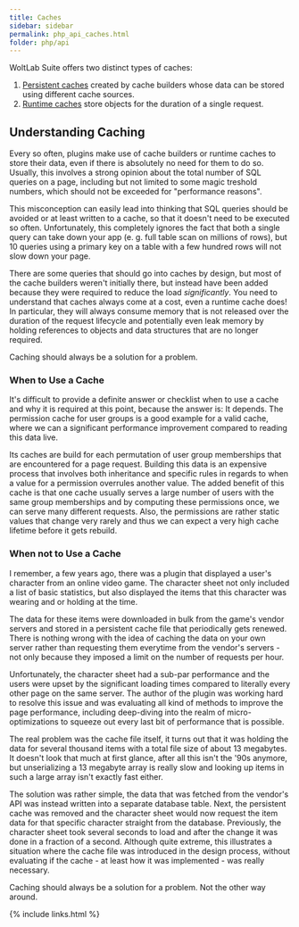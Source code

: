 ```yaml
---
title: Caches
sidebar: sidebar
permalink: php_api_caches.html
folder: php/api
---
```


WoltLab Suite offers two distinct types of caches:

1. [Persistent caches](php_api_caches_persistent-caches.html) created by cache builders whose data can be stored using different cache sources.
2. [Runtime caches](php_api_caches_runtime-caches.html) store objects for the duration of a single request.

## Understanding Caching

Every so often, plugins make use of cache builders or runtime caches to store
their data, even if there is absolutely no need for them to do so. Usually, this
involves a strong opinion about the total number of SQL queries on a page,
including but not limited to some magic treshold numbers, which should not be
exceeded for "performance reasons".

This misconception can easily lead into thinking that SQL queries should be
avoided or at least written to a cache, so that it doesn't need to be executed
so often. Unfortunately, this completely ignores the fact that both a single
query can take down your app (e. g. full table scan on millions of rows), but
10 queries using a primary key on a table with a few hundred rows will not slow
down your page.

There are some queries that should go into caches by design, but most of the
cache builders weren't initially there, but instead have been added because
they were required to reduce the load _significantly_. You need to understand
that caches always come at a cost, even a runtime cache does! In particular,
they will always consume memory that is not released over the duration of the
request lifecycle and potentially even leak memory by holding references to
objects and data structures that are no longer required.

Caching should always be a solution for a problem.

### When to Use a Cache

It's difficult to provide a definite answer or checklist when to use a cache
and why it is required at this point, because the answer is: It depends. The
permission cache for user groups is a good example for a valid cache, where
we can a significant performance improvement compared to reading this data live.

Its caches are build for each permutation of user group memberships that are
encountered for a page request. Building this data is an expensive process that
involves both inheritance and specific rules in regards to when a value for a
permission overrules another value. The added benefit of this cache is that one
cache usually serves a large number of users with the same group memberships and
by computing these permissions once, we can serve many different requests. Also,
the permissions are rather static values that change very rarely and thus we can
expect a very high cache lifetime before it gets rebuild.

### When not to Use a Cache

I remember, a few years ago, there was a plugin that displayed a user's character
from an online video game. The character sheet not only included a list of basic
statistics, but also displayed the items that this character was wearing and or
holding at the time.

The data for these items were downloaded in bulk from the game's vendor servers
and stored in a persistent cache file that periodically gets renewed. There is
nothing wrong with the idea of caching the data on your own server rather than
requesting them everytime from the vendor's servers - not only because they
imposed a limit on the number of requests per hour.

Unfortunately, the character sheet had a sub-par performance and the users were
upset by the significant loading times compared to literally every other page
on the same server. The author of the plugin was working hard to resolve this
issue and was evaluating all kind of methods to improve the page performance,
including deep-diving into the realm of micro-optimizations to squeeze out every
last bit of performance that is possible.

The real problem was the cache file itself, it turns out that it was holding the
data for several thousand items with a total file size of about 13 megabytes.
It doesn't look that much at first glance, after all this isn't the '90s anymore,
but unserializing a 13 megabyte array is really slow and looking up items in such
a large array isn't exactly fast either.

The solution was rather simple, the data that was fetched from the vendor's API
was instead written into a separate database table. Next, the persistent cache
was removed and the character sheet would now request the item data for that
specific character straight from the database. Previously, the character sheet
took several seconds to load and after the change it was done in a fraction of
a second. Although quite extreme, this illustrates a situation where the cache
file was introduced in the design process, without evaluating if the cache -
at least how it was implemented - was really necessary.

Caching should always be a solution for a problem. Not the other way around.

{% include links.html %}
